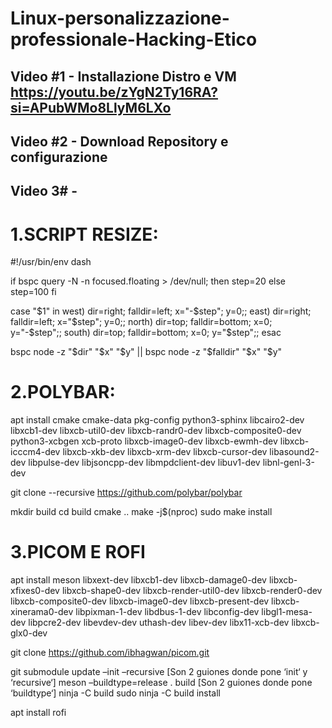# Linux-personalizzazione-professionale-Hacking-Etico
## Video #1 - Installazione Distro e VM https://youtu.be/zYgN2Ty16RA?si=APubWMo8LlyM6LXo
## Video #2 - Download Repository e configurazione
## Video 3# - 


# 1.SCRIPT RESIZE:
#!/usr/bin/env dash

if bspc query -N -n focused.floating > /dev/null; then
	step=20
else
	step=100
fi

case "$1" in
	west) dir=right; falldir=left; x="-$step"; y=0;;
	east) dir=right; falldir=left; x="$step"; y=0;;
	north) dir=top; falldir=bottom; x=0; y="-$step";;
	south) dir=top; falldir=bottom; x=0; y="$step";;
esac

bspc node -z "$dir" "$x" "$y" || bspc node -z "$falldir" "$x" "$y"



# 2.POLYBAR:
apt install cmake cmake-data pkg-config python3-sphinx libcairo2-dev libxcb1-dev libxcb-util0-dev libxcb-randr0-dev libxcb-composite0-dev python3-xcbgen xcb-proto libxcb-image0-dev libxcb-ewmh-dev libxcb-icccm4-dev libxcb-xkb-dev libxcb-xrm-dev libxcb-cursor-dev libasound2-dev libpulse-dev libjsoncpp-dev libmpdclient-dev libuv1-dev libnl-genl-3-dev

git clone --recursive https://github.com/polybar/polybar 

mkdir build
cd build
cmake ..
make -j$(nproc)
sudo make install



# 3.PICOM E ROFI
apt install meson libxext-dev libxcb1-dev libxcb-damage0-dev libxcb-xfixes0-dev libxcb-shape0-dev libxcb-render-util0-dev libxcb-render0-dev libxcb-composite0-dev libxcb-image0-dev libxcb-present-dev libxcb-xinerama0-dev libpixman-1-dev libdbus-1-dev libconfig-dev libgl1-mesa-dev libpcre2-dev libevdev-dev uthash-dev libev-dev libx11-xcb-dev libxcb-glx0-dev

git clone https://github.com/ibhagwan/picom.git

git submodule update –init –recursive [Son 2 guiones donde pone ‘init‘ y ‘recursive‘]
meson –buildtype=release . build [Son 2 guiones donde pone ‘buildtype‘] 
ninja -C build
sudo ninja -C build install

apt install rofi

